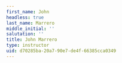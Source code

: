 ```yaml
---
first_name: John
headless: true
last_name: Marrero
middle_initial: ''
salutation: ''
title: John Marrero
type: instructor
uid: d70285ba-20a7-90e7-de4f-66385cca0349
---
```

